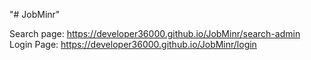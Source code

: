 "# JobMinr" 

Search page: https://developer36000.github.io/JobMinr/search-admin
Login Page: https://developer36000.github.io/JobMinr/login

